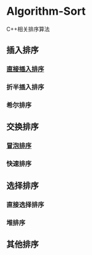 # Algorithm-Sort
C++相关排序算法
## 插入排序

### [直接插入排序](./Algorithm_sort/directInsertSort.cpp)
### 折半插入排序
### 希尔排序


## 交换排序
### [冒泡排序](./Algorithm_sort/bubbleSort.cpp)
### 快速排序


## 选择排序
### 直接选择排序
### 堆排序


## 其他排序
